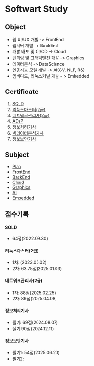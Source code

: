 # Softwart Study

## Object
- 웹 UI/UX 개발 -> FrontEnd
- 웹서버 개발 -> BackEnd
- 개발 배포 및 CI/CD -> Cloud
- 렌더링 및 그래픽엔진 개발 -> Graphics
- 데이터분석 -> DataScience
- 인공지능 모델 개발 -> AI(CV, NLP, RS)
- 임베디드, 리눅스커널 개발 - > Embedded

## Certificate
1) [SQLD](https://www.dataq.or.kr/www/main.do)
2) [리눅스마스터(2급)](https://www.ihd.or.kr/introducesubject1.do)
3) [네트워크관리사(2급)](https://www.icqa.or.kr/cn/page/network)
4) [ADsP](https://www.dataq.or.kr/www/main.do)
5) [정보처리기사](https://www.q-net.or.kr/crf005.do?id=crf00503&jmCd=1320)
6) [빅데이터분석기사](https://www.dataq.or.kr/www/main.do)
7) [정보보안기사](https://www.cq.or.kr/main.do)

## Subject
- [Plan](./00_plan)
- [FrontEnd](./01_frontend)
- [BackEnd](./02_backend)
- [Cloud](./03_cloud)
- [Graphics](./04_graphics)
- [AI](./05_ai)
- [Embedded](./06_embedded)

## 점수기록
#### SQLD
- 64점(2022.09.30)
#### 리눅스마스터(2급)
- 1차: (2023.05.02)
- 2차: 63.75점(2025.01.03)
#### 네트워크관리사(2급)
- 1차: 88점(2025.02.25)
- 2차: 89점(2025.04.08)
#### 정보처리기사
- 필기: 69점(2024.08.07)
- 실기 90점(2024.12.11)
#### 정보보안기사
- 필기1: 54점(2025.06.20)
- 필기2:
